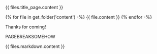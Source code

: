 {{ files.title_page.content }}

{% for file in get_folder('content') -%}
{{ file.content }}
{% endfor -%}

Thanks for coming!

PAGEBREAKSOMEHOW

{{ files.markdown.content }}
